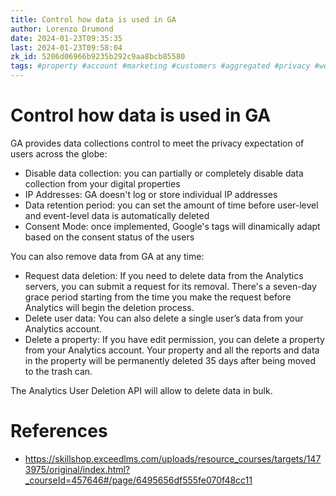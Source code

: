 ```yaml
---
title: Control how data is used in GA
author: Lorenzo Drumond
date: 2024-01-23T09:35:35
last: 2024-01-23T09:58:04
zk_id: 5206d06966b9235b292c9aa8bcb85580
tags: #property #account #marketing #customers #aggregated #privacy #website #reports #scope #sales #conditions #audience #valuable #data_stream #google #segment #time #dynamic #advertising #sequence #ga4 #mobile #models #static #data #tag #analytics
---
```



# Control how data is used in GA
GA provides data collections control to meet the privacy expectation of users across the globe:
- Disable data collection: you can partially or completely disable data collection from your digital properties
- IP Addresses: GA doesn't log or store individual IP addresses
- Data retention period: you can set the amount of time before user-level and event-level data is automatically deleted
- Consent Mode: once implemented, Google's tags will dinamically adapt based on the consent status of the users

You can also remove data from GA at any time:
- Request data deletion: If you need to delete data from the Analytics servers, you can submit a request for its removal. There's a seven-day grace period starting from the time you make the request before Analytics will begin the deletion process.
- Delete user data: You can also delete a single user’s data from your Analytics account.
- Delete a property: If you have edit permission, you can delete a property from your Analytics account. Your property and all the reports and data in the property will be permanently deleted 35 days after being moved to the trash can.

The Analytics User Deletion API will allow to delete data in bulk.

# References
- https://skillshop.exceedlms.com/uploads/resource_courses/targets/1473975/original/index.html?_courseId=457646#/page/6495656df555fe070f48cc11
